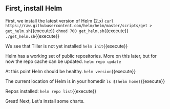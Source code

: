 
## First, install Helm

First, we install the latest version of Helm (2.x)
`curl https://raw.githubusercontent.com/helm/helm/master/scripts/get > get_helm.sh`{{execute}}
`chmod 700 get_helm.sh`{{execute}}
`./get_helm.sh`{{execute}}

We see that Tiller is not yet installed
`helm init`{{execute}}

Helm has a working set of public repositories. More on this later, but for now the repo cache can be updated.
`helm repo update`

At this point Helm should be healthy.
`helm version`{{execute}}

The current location of Helm is in your homedir
`ls $(helm home)`{{execute}}

Repos installed:
`helm repo list`{{execute}}

Great! Next, Let's install some charts.
